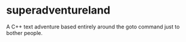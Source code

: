 superadventureland
==================

A C++ text adventure based entirely around the goto command just to bother people.

